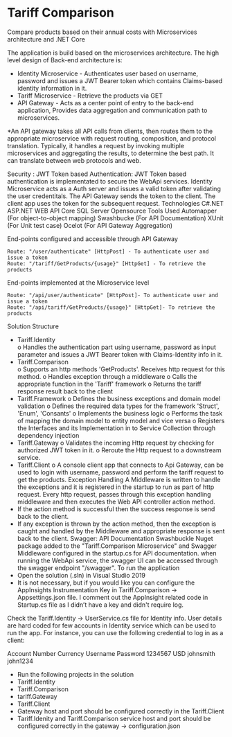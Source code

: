 # Tariff Comparison
Compare products based on their annual costs with Microservices architecture and .NET Core  
 
The application is build based on the microservices architecture. The high level design of Back-end architecture is: 
* Identity Microservice - Authenticates user based on username, password and issues a JWT Bearer token which contains Claims-based identity information in it. 
* Tariff Microservice - Retrieve the products via GET
* API Gateway - Acts as a center point of entry to the back-end application, Provides data aggregation and communication path to microservices. 

*An API gateway takes all API calls from clients, then routes them to the appropriate microservice with request routing, composition, and protocol translation. Typically, it handles a request by invoking multiple microservices and aggregating the results, to determine the best path. It can translate between web protocols and web. 
 
Security : JWT Token based Authentication: JWT Token based authentication is implementated to secure the WebApi services. Identity Microservice acts as a Auth server and issues a valid token after validating the user credentitals. The API Gateway sends the token to the client. The client app uses the token for the subsequent request. 
Technologies 
    C#.NET 
    ASP.NET WEB API Core 
    SQL Server 
Opensource Tools Used 
    Automapper (For object-to-object mapping) 
    Swashbucke (For API Documentation) 
    XUnit (For Unit test case) 
    Ocelot (For API Gateway Aggregation) 
 
End-points configured and accessible through API Gateway 
 
    Route: "/user/authenticate" [HttpPost] - To authenticate user and issue a token 
    Route: "/tariff/GetProducts/{usage}" [HttpGet] - To retrieve the products 
 
End-points implemented at the Microservice level 
 
    Route: "/api/user/authenticate" [HttpPost]- To authenticate user and issue a token 
    Route: "/api/tariff/GetProducts/{usage}" [HttpGet]- To retrieve the products
    
Solution Structure 
* Tariff.Identity  
o Handles the authentication part using username, password as input parameter and issues a JWT Bearer token with Claims-Identity info in it.
* Tariff.Comparison  
o Supports an http methods 'GetProducts'. Receives http request for this method. 
o Handles exception through a middleware 
o Calls the appropriate function in the 'Tariff' framework 
o Returns the tariff response result back to the client
* Tariff.Framework  o Defines the business exceptions and domain model validation o Defines the required data types for the framework 'Struct', 'Enum', 'Consants' o Implements the business logic o Performs the task of mapping the domain model to entity model and vice versa o Registers the Interfaces and its Implementation in to Service Collection through dependency injection
* Tariff.Gateway  o Validates the incoming Http request by checking for authorized JWT token in it. o Reroute the Http request to a downstream service. 
* Tariff.Client o A console client app that connects to Api Gateway, can be used to login with username, password and perform the tariff request to get the products. 
Exception Handling 
A Middleware is written to handle the exceptions and it is registered in the startup to run as part of http request. Every http request, passes through this exception handling middleware and then executes the Web API controller action method. 
* If the action method is successful then the success response is send back to the client.
* If any exception is thrown by the action method, then the exception is caught and handled by the Middleware and appropriate response is sent back to the client. 
Swagger: API Documentation 
Swashbuckle Nuget package added to the "Tariff.Comparison Microservice" and Swagger Middleware configured in the startup.cs for API documentation. when running the WebApi service, the swagger UI can be accessed through the swagger endpoint "/swagger". 
To run the application  
*  Open the solution (.sln) in Visual Studio 2019    
*  It is not necessary, but if you would like you can configure the AppInsights Instrumentation Key in Tariff.Comparison -> Appsettings.json file. I comment out the AppInsight related code in Startup.cs file as I didn’t have a key and didn't require log.  

Check the Tariff.Identity -> UserService.cs file for Identity info. User details are hard coded for few accounts in Identity service which can be used to run the app. For instance, you can use the following credential to log in as a client: 
 
Account Number  Currency   Username  Password 1234567 USD johnsmith john1234 
 
* Run the following projects in the solution  
* Tariff.Identity 
* Tariff.Comparison 
* tariff.Gateway 
* Tariff.Client 
* Gateway host and port should be configured correctly in the  Tariff.Client 
* Tariff.Idenity and Tariff.Comparison service host and port should be configured correctly in the gateway -> configuration.json 
